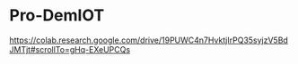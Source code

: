 # Pro-DemIOT
https://colab.research.google.com/drive/19PUWC4n7HvktjIrPQ35syjzV5BdJMTjt#scrollTo=gHq-EXeUPCQs
